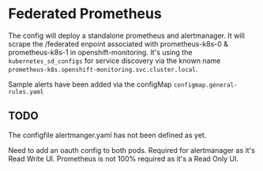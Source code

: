 # Federated Prometheus

The config will deploy a standalone prometheus and alertmanager.
It will scrape the /federated enpoint associated with prometheus-k8s-0 & prometheus-k8s-1 in openshift-monitoring. It's using the `kubernetes_sd_configs` for service discovery via the known name `prometheus-k8s.openshift-monitoring.svc.cluster.local`.

Sample alerts have been added via the configMap `configmap.general-rules.yaml` 


## TODO
The configfile alertmanger.yaml has not been defined as yet. 

Need to add an oauth config to both pods. Required for alertmanager as it's Read Write UI. Prometheus is not 100% required as it's a Read Only UI.
